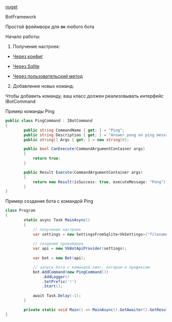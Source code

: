 [nuget](https://www.nuget.org/packages/Tef.BotFramework/0.9.2)

BotFramework

Простой фреймворк для ~~вк~~ любого бота

Начало работы:

1. Получение настроек:

* [Через конфиг](https://github.com/TEF-Dev/BotFramework/blob/master/SettingsFromConfig.md)

* [Через Sqlite](https://github.com/TEF-Dev/BotFramework/blob/master/SettingsFromSqlite.md)

* [Через пользовательский метод](https://github.com/TEF-Dev/BotFramework/blob/master/SettingsFromUserMethod.md)

2. Добавление новых команд:

Чтобы добавить команду, ваш класс должен реализовывать интерфейс IBotCommand

Пример команды Ping
```csharp
public class PingCommand : IBotCommand
{
        public string CommandName { get; } = "Ping";
        public string Description { get; } = "Answer pong on ping message";
        public string[] Args { get; } = new string[0];

        public bool CanExecute(CommandArgumentContainer args)
        {
            return true;
        }

        public Result Execute(CommandArgumentContainer args)
        {
            return new Result(isSuccess: true, executeMessage: "Pong");
        }
}
```

Пример создания бота с командой Ping

```csharp
class Program
{
        static async Task MainAsync()
        {
            // получение настроек
            var settings = new SettingsFromSqlite<VkSettings>("filename");
            
            // создание провайдера
            var api = new VkBotApiProvider(settings);
            
            var bot = new Bot(api);

            // запуск бота с командой пинг, логером и префиксом
            bot.AddCommand(new PingCommand())
                .AddLogger()
                .SetPrefix('!')
                .Start();
                
            await Task.Delay(-1);
        }

        private static void Main() => MainAsync().GetAwaiter().GetResult();
}
```
